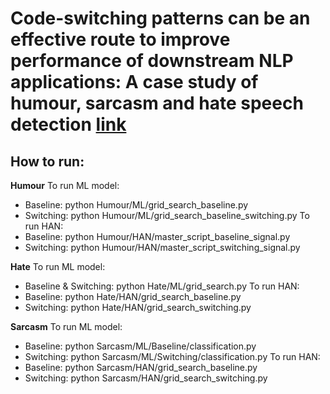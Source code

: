 # Code-switching patterns can be an effective route to improve performance of downstream NLP applications: A case study of humour, sarcasm and hate speech detection [link](https://arxiv.org/abs/2005.02295)
## How to run:

**Humour**
To run ML model:
- Baseline: python  Humour/ML/grid_search_baseline.py
- Switching: python  Humour/ML/grid_search_baseline_switching.py
To run HAN:
- Baseline: python Humour/HAN/master_script_baseline_signal.py
- Switching: python Humour/HAN/master_script_switching_signal.py

**Hate**
To run ML model:
- Baseline & Switching: python  Hate/ML/grid_search.py
To run HAN:
- Baseline: python Hate/HAN/grid_search_baseline.py
- Switching: python Hate/HAN/grid_search_switching.py

**Sarcasm**
To run ML model:
- Baseline: python Sarcasm/ML/Baseline/classification.py
- Switching: python Sarcasm/ML/Switching/classification.py
To run HAN:
- Baseline: python Sarcasm/HAN/grid_search_baseline.py
- Switching: python Sarcasm/HAN/grid_search_switching.py
